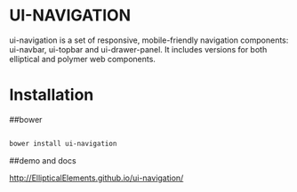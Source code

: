 UI-NAVIGATION
===========================

ui-navigation is a set of responsive, mobile-friendly navigation components: ui-navbar, ui-topbar and ui-drawer-panel. It includes versions for both elliptical and polymer web components.

# Installation

##bower

``` bash

bower install ui-navigation

```

##demo and docs

http://EllipticalElements.github.io/ui-navigation/